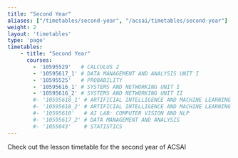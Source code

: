 ```yaml
---
title: "Second Year"
aliases: ["/timetables/second-year", "/acsai/timetables/second-year"]
weight: 2
layout: 'timetables'
type: 'page'
timetables:
    - title: "Second Year"
      courses: 
        - '10595529'   # CALCULUS 2
        - '10595617_1' # DATA MANAGEMENT AND ANALYSIS UNIT I
        - '10595525'   # PROBABILITY
        - '10595616_1' # SYSTEMS AND NETWORKING UNIT I
        - '10595616_2' # SYSTEMS AND NETWORKING UNIT II
        #- '10595618_1' # ARTIFICIAL INTELLIGENCE AND MACHINE LEARNING UNIT I
        #- '10595618_2' # ARTIFICIAL INTELLIGENCE AND MACHINE LEARNING UNIT II
        #- '10595610'   # AI LAB: COMPUTER VISION AND NLP
        #- '10595617_2' # DATA MANAGEMENT AND ANALYSIS
        #- '1055043'    # STATISTICS
---
```


Check out the lesson timetable for the second year of ACSAI
